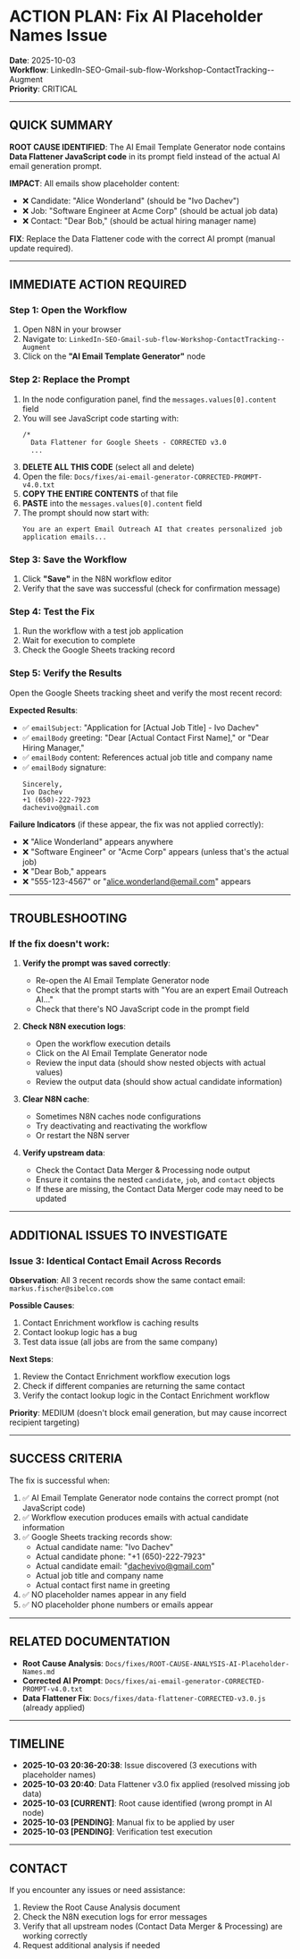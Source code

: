 # ACTION PLAN: Fix AI Placeholder Names Issue

**Date**: 2025-10-03  
**Workflow**: LinkedIn-SEO-Gmail-sub-flow-Workshop-ContactTracking--Augment  
**Priority**: CRITICAL  

---

## QUICK SUMMARY

**ROOT CAUSE IDENTIFIED**: The AI Email Template Generator node contains **Data Flattener JavaScript code** in its prompt field instead of the actual AI email generation prompt.

**IMPACT**: All emails show placeholder content:
- ❌ Candidate: "Alice Wonderland" (should be "Ivo Dachev")
- ❌ Job: "Software Engineer at Acme Corp" (should be actual job data)
- ❌ Contact: "Dear Bob," (should be actual hiring manager name)

**FIX**: Replace the Data Flattener code with the correct AI prompt (manual update required).

---

## IMMEDIATE ACTION REQUIRED

### **Step 1: Open the Workflow**

1. Open N8N in your browser
2. Navigate to: `LinkedIn-SEO-Gmail-sub-flow-Workshop-ContactTracking--Augment`
3. Click on the **"AI Email Template Generator"** node

### **Step 2: Replace the Prompt**

1. In the node configuration panel, find the `messages.values[0].content` field
2. You will see JavaScript code starting with:
   ```
   /*
     Data Flattener for Google Sheets - CORRECTED v3.0
     ...
   ```
3. **DELETE ALL THIS CODE** (select all and delete)
4. Open the file: `Docs/fixes/ai-email-generator-CORRECTED-PROMPT-v4.0.txt`
5. **COPY THE ENTIRE CONTENTS** of that file
6. **PASTE** into the `messages.values[0].content` field
7. The prompt should now start with:
   ```
   You are an expert Email Outreach AI that creates personalized job application emails...
   ```

### **Step 3: Save the Workflow**

1. Click **"Save"** in the N8N workflow editor
2. Verify that the save was successful (check for confirmation message)

### **Step 4: Test the Fix**

1. Run the workflow with a test job application
2. Wait for execution to complete
3. Check the Google Sheets tracking record

### **Step 5: Verify the Results**

Open the Google Sheets tracking sheet and verify the most recent record:

**Expected Results**:
- ✅ `emailSubject`: "Application for [Actual Job Title] - Ivo Dachev"
- ✅ `emailBody` greeting: "Dear [Actual Contact First Name]," or "Dear Hiring Manager,"
- ✅ `emailBody` content: References actual job title and company name
- ✅ `emailBody` signature:
  ```
  Sincerely,
  Ivo Dachev
  +1 (650)-222-7923
  dachevivo@gmail.com
  ```

**Failure Indicators** (if these appear, the fix was not applied correctly):
- ❌ "Alice Wonderland" appears anywhere
- ❌ "Software Engineer" or "Acme Corp" appears (unless that's the actual job)
- ❌ "Dear Bob," appears
- ❌ "555-123-4567" or "alice.wonderland@email.com" appears

---

## TROUBLESHOOTING

### **If the fix doesn't work:**

1. **Verify the prompt was saved correctly**:
   - Re-open the AI Email Template Generator node
   - Check that the prompt starts with "You are an expert Email Outreach AI..."
   - Check that there's NO JavaScript code in the prompt field

2. **Check N8N execution logs**:
   - Open the workflow execution details
   - Click on the AI Email Template Generator node
   - Review the input data (should show nested objects with actual values)
   - Review the output data (should show actual candidate information)

3. **Clear N8N cache**:
   - Sometimes N8N caches node configurations
   - Try deactivating and reactivating the workflow
   - Or restart the N8N server

4. **Verify upstream data**:
   - Check the Contact Data Merger & Processing node output
   - Ensure it contains the nested `candidate`, `job`, and `contact` objects
   - If these are missing, the Contact Data Merger code may need to be updated

---

## ADDITIONAL ISSUES TO INVESTIGATE

### **Issue 3: Identical Contact Email Across Records**

**Observation**: All 3 recent records show the same contact email: `markus.fischer@sibelco.com`

**Possible Causes**:
1. Contact Enrichment workflow is caching results
2. Contact lookup logic has a bug
3. Test data issue (all jobs are from the same company)

**Next Steps**:
1. Review the Contact Enrichment workflow execution logs
2. Check if different companies are returning the same contact
3. Verify the contact lookup logic in the Contact Enrichment workflow

**Priority**: MEDIUM (doesn't block email generation, but may cause incorrect recipient targeting)

---

## SUCCESS CRITERIA

The fix is successful when:

1. ✅ AI Email Template Generator node contains the correct prompt (not JavaScript code)
2. ✅ Workflow execution produces emails with actual candidate information
3. ✅ Google Sheets tracking records show:
   - Actual candidate name: "Ivo Dachev"
   - Actual candidate phone: "+1 (650)-222-7923"
   - Actual candidate email: "dachevivo@gmail.com"
   - Actual job title and company name
   - Actual contact first name in greeting
4. ✅ NO placeholder names appear in any field
5. ✅ NO placeholder phone numbers or emails appear

---

## RELATED DOCUMENTATION

- **Root Cause Analysis**: `Docs/fixes/ROOT-CAUSE-ANALYSIS-AI-Placeholder-Names.md`
- **Corrected AI Prompt**: `Docs/fixes/ai-email-generator-CORRECTED-PROMPT-v4.0.txt`
- **Data Flattener Fix**: `Docs/fixes/data-flattener-CORRECTED-v3.0.js` (already applied)

---

## TIMELINE

- **2025-10-03 20:36-20:38**: Issue discovered (3 executions with placeholder names)
- **2025-10-03 20:40**: Data Flattener v3.0 fix applied (resolved missing job data)
- **2025-10-03 [CURRENT]**: Root cause identified (wrong prompt in AI node)
- **2025-10-03 [PENDING]**: Manual fix to be applied by user
- **2025-10-03 [PENDING]**: Verification test execution

---

## CONTACT

If you encounter any issues or need assistance:
1. Review the Root Cause Analysis document
2. Check the N8N execution logs for error messages
3. Verify that all upstream nodes (Contact Data Merger & Processing) are working correctly
4. Request additional analysis if needed

